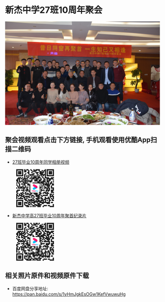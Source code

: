 # 新杰中学27班10周年聚会

![合照](images/合照.JPG)

## 聚会视频观看点击下方链接, 手机观看使用优酷App扫描二维码

- [27班毕业10周年同学相册视频](https://v.youku.com/v_show/id_XNDE5NjgzMzAwNA==.html)

&emsp; &emsp; ![27班毕业10周年同学相册视频二维码](images/27班毕业10周年同学相册视频优酷观看二维码.png)

- [新杰中学高27班毕业10周年聚首纪录片](https://v.youku.com/v_show/id_XNDA0OTE5OTYwNA==.html)

&emsp; &emsp; ![新杰中学高27班毕业10周年聚首纪录片二维码](images/新杰中学高27班毕业10周年聚首纪录片二维码.png)


## 相关照片原件和视频原件下载

- 百度网盘分享地址: <https://pan.baidu.com/s/1yHmJgkEsOGw1KefVwuwuHg>


